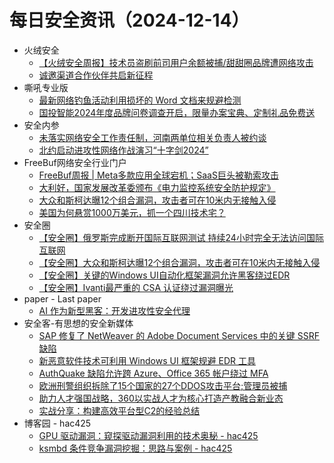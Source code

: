 # 每日安全资讯（2024-12-14）

- 火绒安全
  - [【火绒安全周报】技术员盗刷前司用户余额被捕/甜甜圈品牌遭网络攻击](https://mp.weixin.qq.com/s?__biz=MzI3NjYzMDM1Mg==&mid=2247520909&idx=1&sn=74e54987b3ba94c796df5e767c14028f&chksm=eb704cb2dc07c5a414601ba5e291e391671e272ae0589d86bccbc7f3a397cc44aea9db5c9321&scene=58&subscene=0#rd)
  - [诚邀渠道合作伙伴共启新征程](https://mp.weixin.qq.com/s?__biz=MzI3NjYzMDM1Mg==&mid=2247520909&idx=2&sn=b3b4c29b2a24bec2286c0262a4524243&chksm=eb704cb2dc07c5a40a72fa8afb9c009b3aa5464ea20f248a7bcc164f230ac527a07198a5ab8e&scene=58&subscene=0#rd)
- 嘶吼专业版
  - [最新网络钓鱼活动利用损坏的 Word 文档来规避检测](https://mp.weixin.qq.com/s?__biz=MzI0MDY1MDU4MQ==&mid=2247580215&idx=1&sn=9ff4f8c581555adb95ed00a53c21a308&chksm=e9146a0dde63e31b6222572956e2697ea8c4f2618efea23eb6cd82915845cb185a438336686c&scene=58&subscene=0#rd)
  - [国投智能2024年度品牌问卷调查开启，限量办案宝典、定制礼品免费送](https://mp.weixin.qq.com/s?__biz=MzI0MDY1MDU4MQ==&mid=2247580215&idx=2&sn=66e18cddeb15edf21b39324369081f0f&chksm=e9146a0dde63e31bbc0d31781886e3915868b0d558892bd53a48096ecf03f64c5281610a3042&scene=58&subscene=0#rd)
- 安全内参
  - [未落实网络安全工作责任制，河南两单位相关负责人被约谈](https://mp.weixin.qq.com/s?__biz=MzI4NDY2MDMwMw==&mid=2247513276&idx=1&sn=72260e75a2f2a2d1d9516fd938be50d9&chksm=ebfaf39cdc8d7a8af9a5ca2c5d689257969ec8f40824d641309a8f50895e41019075facc2c8f&scene=58&subscene=0#rd)
  - [北约启动进攻性网络作战演习“十字剑2024”](https://mp.weixin.qq.com/s?__biz=MzI4NDY2MDMwMw==&mid=2247513276&idx=2&sn=ae93e86bfe64bfb91bef56e454bec8b1&chksm=ebfaf39cdc8d7a8a036a164e98f921a1122a6156b2e83264ee8934cd9f402a26c44e1a4c647c&scene=58&subscene=0#rd)
- FreeBuf网络安全行业门户
  - [FreeBuf周报 | Meta多款应用全球宕机；SaaS巨头被勒索攻击](https://www.freebuf.com/news/417679.html)
  - [大利好，国家发展改革委颁布《电力监控系统安全防护规定》](https://www.freebuf.com/news/417661.html)
  - [大众和斯柯达曝12个组合漏洞，攻击者可在10米内无接触入侵](https://www.freebuf.com/news/417642.html)
  - [美国为何悬赏1000万美元，抓一个四川技术宅？](https://www.freebuf.com/articles/neopoints/417627.html)
- 安全圈
  - [【安全圈】俄罗斯完成断开国际互联网测试 持续24小时完全无法访问国际互联网](https://mp.weixin.qq.com/s?__biz=MzIzMzE4NDU1OQ==&mid=2652066594&idx=1&sn=108b48500d4663a7195c6641fa5dbec1&chksm=f36e7f62c419f674a3a2f2c39b8a04986a8c6548c46fca5c35d54d8d59a0b6023e2e50d19e23&scene=58&subscene=0#rd)
  - [【安全圈】大众和斯柯达曝12个组合漏洞，攻击者可在10米内无接触入侵](https://mp.weixin.qq.com/s?__biz=MzIzMzE4NDU1OQ==&mid=2652066594&idx=2&sn=b944b25addf57bec5231e17520c14d2c&chksm=f36e7f62c419f674c25c2731e00045529a26d413856ffe1f83e7f550bf4adade4c9edc817539&scene=58&subscene=0#rd)
  - [【安全圈】关键的Windows UI自动化框架漏洞允许黑客绕过EDR](https://mp.weixin.qq.com/s?__biz=MzIzMzE4NDU1OQ==&mid=2652066594&idx=3&sn=fb1485e3b4a0ed439c616f967bfc2543&chksm=f36e7f62c419f674925c4fd86653e81123e3e05d411e575edd5ffcf7b8c21e0c38337de1b810&scene=58&subscene=0#rd)
  - [【安全圈】Ivanti最严重的 CSA 认证绕过漏洞曝光](https://mp.weixin.qq.com/s?__biz=MzIzMzE4NDU1OQ==&mid=2652066594&idx=4&sn=b010357e9e80003c07a80b440507c355&chksm=f36e7f62c419f674bf2fcde34f7aed14f464143ef5283e001b7ce427b24ed44858953afd2a85&scene=58&subscene=0#rd)
- paper - Last paper
  - [AI 作为新型黑客：开发进攻性安全代理](https://paper.seebug.org/3253/)
- 安全客-有思想的安全新媒体
  - [SAP 修复了 NetWeaver 的 Adobe Document Services 中的关键 SSRF 缺陷](https://www.anquanke.com/post/id/302706)
  - [新恶意软件技术可利用 Windows UI 框架规避 EDR 工具](https://www.anquanke.com/post/id/302691)
  - [AuthQuake 缺陷允许跨 Azure、Office 365 帐户绕过 MFA](https://www.anquanke.com/post/id/302703)
  - [欧洲刑警组织拆除了15个国家的27个DDOS攻击平台;管理员被捕](https://www.anquanke.com/post/id/302697)
  - [助力人才强国战略，360以实战人才为核心打造产教融合新业态](https://www.anquanke.com/post/id/302713)
  - [实战分享：构建高效平台型C2的经验总结](https://www.anquanke.com/post/id/302717)
- 博客园 - hac425
  - [GPU 驱动漏洞：窥探驱动漏洞利用的技术奥秘 - hac425](https://www.cnblogs.com/hac425/p/18543638/gpu-driver-vulnerability-technical-mystery-of-spying-on-driving-vulnerabilities-1c4woh)
  - [ksmbd 条件竞争漏洞挖掘：思路与案例 - hac425](https://www.cnblogs.com/hac425/p/18535420/ksmbd-condition-competition-vulnerability-mining-thinking-and-case-z9zxjt)
